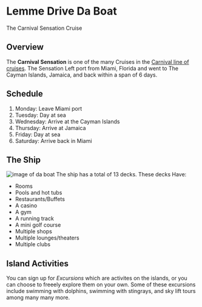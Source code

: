 # Lemme Drive Da Boat
The Carnival Sensation Cruise
## Overview 
The **Carnival Sensation** is one of the many Cruises in the [Carnival line of cruises](https://www.carnival.com/?gclsrc=aw.ds&gclid=EAIaIQobChMI8sPKlojJ5QIVhJ-zCh3U1w36EAAYASAAEgJsN_D_BwE&gclsrc=aw.ds). The Sensation Left port from Miami, Florida and went to The Cayman Islands, Jamaica, and back within a span of 6 days.
## Schedule
1. Monday: Leave Miami port
1. Tuesday: Day at sea
1. Wednesday: Arrive at the Cayman Islands
1. Thursday: Arrive at Jamaica
1. Friday: Day at sea
1. Saturday: Arrive back in Miami
## The Ship
![image of da boat](https://www.carnival.com/~/media/Images/Ships/SE/carnival-sensation-2.jpg)
The ship has a total of 13 decks. These decks Have:
* Rooms
* Pools and hot tubs
* Restaurants/Buffets
* A casino
* A gym
* A running track
* A mini golf course
* Multiple shops
* Multiple lounges/theaters
* Multiple clubs
## Island Activities
You can sign up for *Excursions* which are activites on the islands, or you can choose to freeely explore them on your own. Some of these excursions include swimming with dolphins, swimming with stingrays, and sky lift tours among many many more.